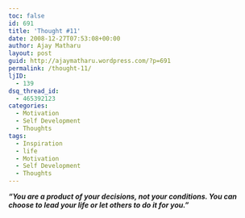 ```yaml
---
toc: false
id: 691
title: 'Thought #11'
date: 2008-12-27T07:53:08+00:00
author: Ajay Matharu
layout: post
guid: http://ajaymatharu.wordpress.com/?p=691
permalink: /thought-11/
ljID:
  - 139
dsq_thread_id:
  - 465392123
categories:
  - Motivation
  - Self Development
  - Thoughts
tags:
  - Inspiration
  - life
  - Motivation
  - Self Development
  - Thoughts
---
```

_**&#8220;You are a product of your decisions, not your conditions. You can choose to lead your life or let others to do it for you.&#8221;**_
